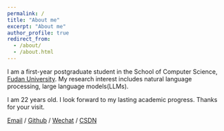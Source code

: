 ```yaml
---
permalink: /
title: "About me"
excerpt: "About me"
author_profile: true
redirect_from: 
  - /about/
  - /about.html
---
```


I am a first-year postgraduate student in the School of Computer Science, [Fudan University](https://www.fudan.edu.cn/). My research interest includes natural language processing, large language models(LLMs).

I am 22 years old. I look forward to my lasting academic progress. Thanks for your visit.

[Email](24210240261@m.fudan.edu.cn) / [Github](https://github.com/TianJ9) / [Wechat](../images/wechat.jpg) / [CSDN](https://blog.csdn.net/m0_58173553?spm=1000.2115.3001.5343)


